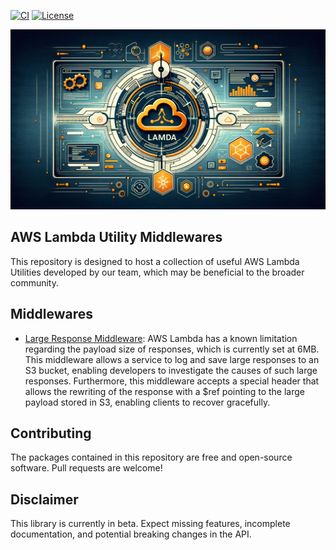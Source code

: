 [![CI](https://github.com/epilot-dev/aws-lambda-utility-middlewares/actions/workflows/ci.yml/badge.svg)](https://github.com/epilot-dev/aws-lambda-utility-middlewares/actions/workflows/ci.yml)
[![License](http://img.shields.io/:license-mit-blue.svg)](https://github.com/epilot-dev/aws-lambda-utility-middlewares/blob/main/)

![banner](./static/banner.webp)

## AWS Lambda Utility Middlewares

This repository is designed to host a collection of useful AWS Lambda Utilities developed by our team, which may be beneficial to the broader community.

## Middlewares

- [Large Response Middleware](./packages/large-response-middleware/): AWS Lambda has a known limitation regarding the payload size of responses, which is currently set at 6MB. This middleware allows a service to log and save large responses to an S3 bucket, enabling developers to investigate the causes of such large responses. Furthermore, this middleware accepts a special header that allows the rewriting of the response with a $ref pointing to the large payload stored in S3, enabling clients to recover gracefully.

## Contributing
The packages contained in this repository are free and open-source software. Pull requests are welcome!

## Disclaimer

This library is currently in beta. Expect missing features, incomplete documentation, and potential breaking changes in the API.